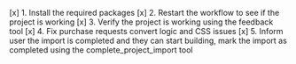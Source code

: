 [x] 1. Install the required packages
[x] 2. Restart the workflow to see if the project is working
[x] 3. Verify the project is working using the feedback tool
[x] 4. Fix purchase requests convert logic and CSS issues
[x] 5. Inform user the import is completed and they can start building, mark the import as completed using the complete_project_import tool